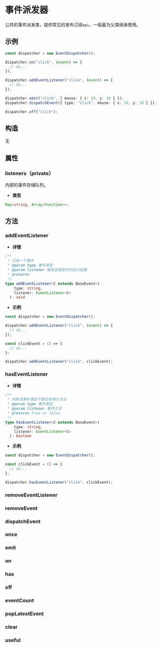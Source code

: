 # 事件派发器

公共的事件派发类，提供常见的发布订阅`api`，一般最为父类继承使用。

## 示例

```ts
const dispatcher = new EventDispatcher();

dispatcher.on("click", (event) => {
  // do...
});

dispatcher.addEventListener("click", (event) => {
  // do...
});

dispatcher.emit("click", { mouse: { x: 10, y: 10 } });
dispatcher.dispatchEvent({ type: "click", mouse: { x: 10, y: 10 } });

dispatcher.off("click");
```

## 构造

无

## 属性

### listeners（private）

内部的事件存储队列。

- **类型**

```ts
Map<string, Array<Function>>;
```

## 方法

### addEventListener

- **详情**

```ts
/**
 * 订阅一个事件
 * @param type 事件类型
 * @param listener 触发该类型时的执行函数
 * @returns
 */
type addEventListener<C extends BaseEvent>(
    type: string,
    listener: EventListener<C>
  ): void
```

- **示例**

```ts
const dispatcher = new EventDispatcher();

dispatcher.addEventListener("click", (event) => {
  // do...
});

const clickEvent = () => {
  // do...
};

dispatcher.addEventListener("click", clickEvent);
```

### hasEventListener

- **详情**

```ts
/**
 * 判断该事件类型下是否有相关方法
 * @param type 事件类型
 * @param listener 事件方法
 * @returns true or false
 */
type hasEventListener<C extends BaseEvent>(
    type: string,
    listener: EventListener<C>
  ): boolean
```

- **示例**

```ts
const dispatcher = new EventDispatcher();

const clickEvent = () => {
  // do...
};

dispatcher.hasEventListener("click", clickEvent);
```

### removeEventListener

### removeEvent

### dispatchEvent

### once

### emit

### on

### has

### off

### eventCount

### popLatestEvent

### clear

### useful
